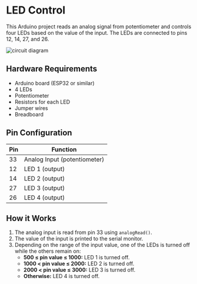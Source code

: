 # LED Control

This Arduino project reads an analog signal from potentiometer and controls four LEDs based on the value of the input. The LEDs are connected to pins 12, 14, 27, and 26.

![circuit diagram](https://github.com/user-attachments/assets/4741e5e7-063c-4552-a535-3e0115b1861e)

## Hardware Requirements

- Arduino board (ESP32 or similar)
- 4 LEDs
- Potentiometer
- Resistors for each LED
- Jumper wires
- Breadboard

## Pin Configuration

| Pin  | Function  |
|------|-----------|
| 33   | Analog Input (potentiometer) |
| 12   | LED 1 (output) |
| 14   | LED 2 (output) |
| 27   | LED 3 (output) |
| 26   | LED 4 (output) |

## How it Works

1. The analog input is read from pin 33 using `analogRead()`.
2. The value of the input is printed to the serial monitor.
3. Depending on the range of the input value, one of the LEDs is turned off while the others remain on:
   - **500 ≤ pin value ≤ 1000:** LED 1 is turned off.
   - **1000 < pin value ≤ 2000:** LED 2 is turned off.
   - **2000 < pin value ≤ 3000:** LED 3 is turned off.
   - **Otherwise:** LED 4 is turned off.
